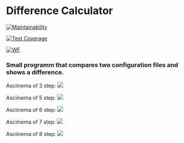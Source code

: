 # Difference Calculator

[![Maintainability](https://api.codeclimate.com/v1/badges/a99a88d28ad37a79dbf6/maintainability)](https://codeclimate.com/github/Stonek79/frontend-project-lvl2)

[![Test Coverage](https://api.codeclimate.com/v1/badges/a99a88d28ad37a79dbf6/test_coverage)](https://codeclimate.com/github/Stonek79/frontend-project-lvl2)

[![WF](https://github.com/Stonek79/frontend-project-lvl2/workflows/SecondWF/badge.svg)](https://github.com/Stonek79/frontend-project-lvl2/actions)

### Small programm that compares two configuration files and shows a difference.


Asciinema of 3 step:
<a href="https://asciinema.org/a/SeX0WGoLYBgeEhNqfcrIgLGX2" target="_blank"><img src="https://asciinema.org/a/SeX0WGoLYBgeEhNqfcrIgLGX2.svg" /></a>

Asciinema of 5 step:
<a href="https://asciinema.org/a/mj1NTqkGRHf9K88iJDre1efbC" target="_blank"><img src="https://asciinema.org/a/mj1NTqkGRHf9K88iJDre1efbC.svg" /></a>

Asciinema of 6 step:
<a href="https://asciinema.org/a/uptUOUAWgb6xaS5T1SEE2VkHl" target="_blank"><img src="https://asciinema.org/a/uptUOUAWgb6xaS5T1SEE2VkHl.svg" /></a>

Asciinema of 7 step:
<a href="https://asciinema.org/a/DWkXqSJyIZjP7Erhvrx4RWm0b" target="_blank"><img src="https://asciinema.org/a/DWkXqSJyIZjP7Erhvrx4RWm0b.svg" /></a>

Asciinema of 8 step:
<a href="https://asciinema.org/a/tOui9ncIIejpOywCOoY40jQob" target="_blank"><img src="https://asciinema.org/a/tOui9ncIIejpOywCOoY40jQob.svg" /></a>
